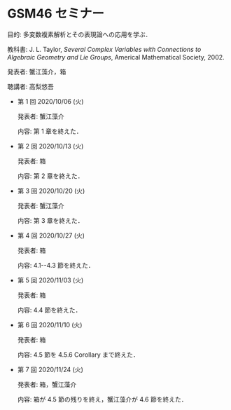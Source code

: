 # GSM46 セミナー

目的: 多変数複素解析とその表現論への応用を学ぶ．

教科書: J. L. Taylor, *Several Complex Variables with Connections to Algebraic Geometry and Lie Groups*, Americal Mathematical Society, 2002.

発表者: 蟹江藻介，箱

聴講者: 高梨悠吾

* 第 1 回 2020/10/06 (火)

  発表者: 蟹江藻介

  内容: 第 1 章を終えた．

* 第 2 回 2020/10/13 (火)

  発表者: 箱

  内容: 第 2 章を終えた．

* 第 3 回 2020/10/20 (火)

  発表者: 蟹江藻介

  内容: 第 3 章を終えた．

* 第 4 回 2020/10/27 (火)

  発表者: 箱

  内容: 4.1--4.3 節を終えた．

* 第 5 回 2020/11/03 (火)

  発表者: 箱

  内容: 4.4 節を終えた．

* 第 6 回 2020/11/10 (火)

  発表者: 箱

  内容: 4.5 節を 4.5.6 Corollary まで終えた．

* 第 7 回 2020/11/24 (火)

  発表者: 箱，蟹江藻介

  内容: 箱が 4.5 節の残りを終え，蟹江藻介が 4.6 節を終えた．
